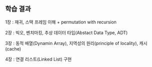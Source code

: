 ## 학습 결과  

1장 : 재귀, 스택 프레임 이해  + permutation with recursion  

2장 : 빅오, 벤치마킹, 추상 데이터 타입(Abstact Data Type, ADT)  

3장 : 동적 배열(Dynamin Array), 지역성의 원리(principle of locality), 캐시(cache)  

4장 : 연결 리스트(Linked List) 구현  

